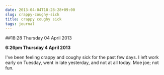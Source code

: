 ```yaml
---
date: 2013-04-04T18:28:28+09:00
slug: crappy-coughy-sick
title: crappy coughy sick
tags: journal
---
```


##18:28 Thursday 04 April 2013

**6:26pm Thursday 4 April 2013**

I've been feeling crappy and coughy sick for the past few days.  I left work early on Tuesday, went in late yesterday, and not at all today. Moe joe; not fun.
